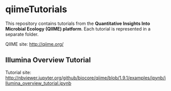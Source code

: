 # qiimeTutorials

This repository contains tutorials from the **Quantitative Insights Into
Microbial Ecology (QIIME) platform**. Each tutorial is represented in a
separate folder.

QIIME site: http://qiime.org/

## Illumina Overview Tutorial

Tutorial site: http://nbviewer.jupyter.org/github/biocore/qiime/blob/1.9.1/examples/ipynb/illumina_overview_tutorial.ipynb